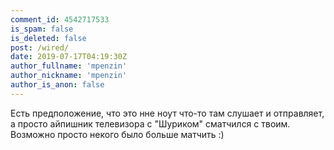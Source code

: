 ```yaml
---
comment_id: 4542717533
is_spam: false
is_deleted: false
post: /wired/
date: 2019-07-17T04:19:30Z
author_fullname: 'mpenzin'
author_nickname: 'mpenzin'
author_is_anon: false
---
```


<p>Есть предположение, что это нне ноут что-то там слушает и отправляет, а просто айпишник телевизора с "Шуриком" сматчился с твоим. Возможно просто некого было больше матчить :)</p>
